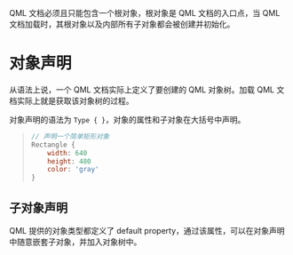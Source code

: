 QML 文档必须且只能包含一个根对象，根对象是 QML 文档的入口点，当 QML 文档加载时，其根对象以及内部所有子对象都会被创建并初始化。

# 对象声明

从语法上说，一个 QML 文档实际上定义了要创建的 QML 对象树。加载 QML 文档实际上就是获取该对象树的过程。

对象声明的语法为 `Type { }`，对象的属性和子对象在大括号中声明。

> ```js
> // 声明一个简单矩形对象
> Rectangle {
>     width: 640
>     height: 480
>     color: 'gray'
> }
> ```

## 子对象声明

QML 提供的对象类型都定义了 default property，通过该属性，可以在对象声明中随意嵌套子对象，并加入对象树中。
